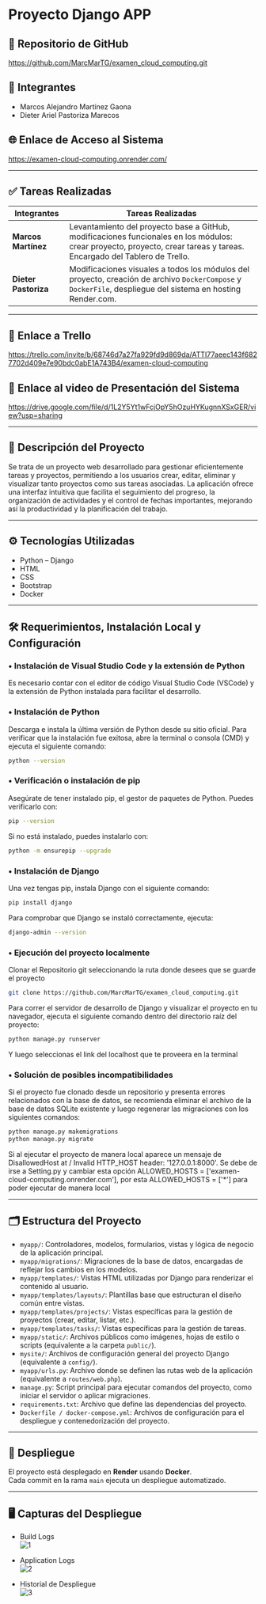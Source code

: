 # Proyecto Django APP

## 📁 Repositorio de GitHub  
https://github.com/MarcMarTG/examen_cloud_computing.git

## 👥 Integrantes  
- Marcos Alejandro Martínez Gaona  
- Dieter Ariel Pastoriza Marecos  

## 🌐 Enlace de Acceso al Sistema  
https://examen-cloud-computing.onrender.com/

---

## ✅ Tareas Realizadas  

| Integrantes        | Tareas Realizadas |
|--------------------|-------------------|
| **Marcos Martínez** | Levantamiento del proyecto base a GitHub, modificaciones funcionales en los módulos: crear proyecto, proyecto, crear tareas y tareas. Encargado del Tablero de Trello. |
| **Dieter Pastoriza** | Modificaciones visuales a todos los módulos del proyecto, creación de archivo `DockerCompose` y `DockerFile`, despliegue del sistema en hosting Render.com. |

---

## 📌 Enlace a Trello  
https://trello.com/invite/b/68746d7a27fa929fd9d869da/ATTI77aeec143f6827702d409e7e90bdc0abE1A743B4/examen-cloud-computing

## 🎥 Enlace al video de Presentación del Sistema  
https://drive.google.com/file/d/1L2Y5Yt1wFcjOpY5hOzuHYKugnnXSxGER/view?usp=sharing

---

## 📝 Descripción del Proyecto  

Se trata de un proyecto web desarrollado para gestionar eficientemente tareas y proyectos, permitiendo a los usuarios crear, editar, eliminar y visualizar tanto proyectos como sus tareas asociadas. La aplicación ofrece una interfaz intuitiva que facilita el seguimiento del progreso, la organización de actividades y el control de fechas importantes, mejorando así la productividad y la planificación del trabajo.

---

## ⚙️ Tecnologías Utilizadas  

- Python – Django  
- HTML  
- CSS  
- Bootstrap  
- Docker  

---

## 🛠️ Requerimientos, Instalación Local y Configuración

### • Instalación de Visual Studio Code y la extensión de Python  
Es necesario contar con el editor de código Visual Studio Code (VSCode) y la extensión de Python instalada para facilitar el desarrollo.

### • Instalación de Python  
Descarga e instala la última versión de Python desde su sitio oficial. Para verificar que la instalación fue exitosa, abre la terminal o consola (CMD) y ejecuta el siguiente comando:

```bash
python --version
```

### • Verificación o instalación de pip  
Asegúrate de tener instalado pip, el gestor de paquetes de Python. Puedes verificarlo con:

```bash
pip --version
```

Si no está instalado, puedes instalarlo con:

```bash
python -m ensurepip --upgrade
```

### • Instalación de Django  
Una vez tengas pip, instala Django con el siguiente comando:

```bash
pip install django
```

Para comprobar que Django se instaló correctamente, ejecuta:

```bash
django-admin --version
```

### • Ejecución del proyecto localmente  
Clonar el Repositorio git seleccionando la ruta donde desees que se guarde el proyecto

```bash
git clone https://github.com/MarcMarTG/examen_cloud_computing.git
```

Para correr el servidor de desarrollo de Django y visualizar el proyecto en tu navegador, ejecuta el siguiente comando dentro del directorio raíz del proyecto:

```bash
python manage.py runserver
```

Y luego seleccionas el link del localhost que te proveera en la terminal 

### • Solución de posibles incompatibilidades  
Si el proyecto fue clonado desde un repositorio y presenta errores relacionados con la base de datos, se recomienda eliminar el archivo de la base de datos SQLite existente y luego regenerar las migraciones con los siguientes comandos:

```bash
python manage.py makemigrations  
python manage.py migrate
```
Si al ejecutar el proyecto de manera local aparece un mensaje de 
DisallowedHost at / Invalid HTTP_HOST header: '127.0.0.1:8000'.
Se debe de irse a Setting.py y cambiar esta opción ALLOWED_HOSTS =
['examen-cloud-computing.onrender.com'], por esta
ALLOWED_HOSTS = ['*'] para poder ejecutar de manera local

---

## 🗂️ Estructura del Proyecto  

- `myapp/`: Controladores, modelos, formularios, vistas y lógica de negocio de la aplicación principal.  
- `myapp/migrations/`: Migraciones de la base de datos, encargadas de reflejar los cambios en los modelos.  
- `myapp/templates/`: Vistas HTML utilizadas por Django para renderizar el contenido al usuario.  
- `myapp/templates/layouts/`: Plantillas base que estructuran el diseño común entre vistas.  
- `myapp/templates/projects/`: Vistas específicas para la gestión de proyectos (crear, editar, listar, etc.).  
- `myapp/templates/tasks/`: Vistas específicas para la gestión de tareas.  
- `myapp/static/`: Archivos públicos como imágenes, hojas de estilo o scripts (equivalente a la carpeta `public/`).  
- `mysite/`: Archivos de configuración general del proyecto Django (equivalente a `config/`).  
- `myapp/urls.py`: Archivo donde se definen las rutas web de la aplicación (equivalente a `routes/web.php`).  
- `manage.py`: Script principal para ejecutar comandos del proyecto, como iniciar el servidor o aplicar migraciones.  
- `requirements.txt`: Archivo que define las dependencias del proyecto.  
- `Dockerfile / docker-compose.yml`: Archivos de configuración para el despliegue y contenedorización del proyecto.  

---

## 🚀 Despliegue  

El proyecto está desplegado en **Render** usando **Docker**.  
Cada commit en la rama `main` ejecuta un despliegue automatizado.

---

## 🖥️ Capturas del Despliegue 

- Build Logs  
  ![1](https://github.com/user-attachments/assets/ca0ad1d7-3ee8-4bf8-9d74-db3b2a1890ba)

- Application Logs  
  ![2](https://github.com/user-attachments/assets/63d0bf60-b879-4e01-86e1-803f43a2fd88)

- Historial de Despliegue  
  ![3](https://github.com/user-attachments/assets/0b003f8c-f58c-4239-ac6a-36f3baccc8e5)

